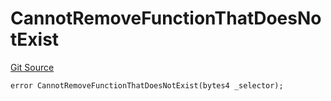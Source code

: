 # CannotRemoveFunctionThatDoesNotExist
[Git Source](https://github.com/thrackle-io/tron/blob/effe36d0b962730eb7c7e200cfcfde3ca3773db8/src/client/token/handler/diamond/HandlerDiamondLib.sol)


```solidity
error CannotRemoveFunctionThatDoesNotExist(bytes4 _selector);
```

